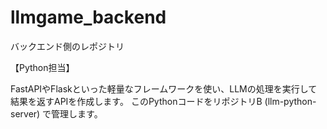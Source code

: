 # llmgame_backend
バックエンド側のレポジトリ

【Python担当】

FastAPIやFlaskといった軽量なフレームワークを使い、LLMの処理を実行して結果を返すAPIを作成します。
このPythonコードをリポジトリB (llm-python-server) で管理します。
